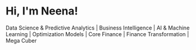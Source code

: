 <h1>Hi, I'm Neena!</h1>
<p>Data Science & Predictive Analytics | Business Intelligence | AI & Machine Learning | Optimization Models | Core Finance | Finance Transformation | Mega Cuber</p>

